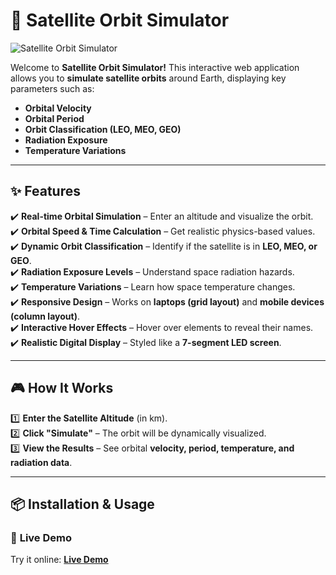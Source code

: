 # 🚀 Satellite Orbit Simulator
![Satellite Orbit Simulator](https://github.com/user-attachments/assets/8beadd43-ab51-4fac-aa22-874ab0375d21)

Welcome to **Satellite Orbit Simulator!** This interactive web application allows you to **simulate satellite orbits** around Earth, displaying key parameters such as:  
- **Orbital Velocity**
- **Orbital Period**
- **Orbit Classification (LEO, MEO, GEO)**
- **Radiation Exposure**
- **Temperature Variations**  

---

## ✨ Features  
✔️ **Real-time Orbital Simulation** – Enter an altitude and visualize the orbit.  
✔️ **Orbital Speed & Time Calculation** – Get realistic physics-based values.  
✔️ **Dynamic Orbit Classification** – Identify if the satellite is in **LEO, MEO, or GEO**.  
✔️ **Radiation Exposure Levels** – Understand space radiation hazards.  
✔️ **Temperature Variations** – Learn how space temperature changes.  
✔️ **Responsive Design** – Works on **laptops (grid layout)** and **mobile devices (column layout)**.  
✔️ **Interactive Hover Effects** – Hover over elements to reveal their names.  
✔️ **Realistic Digital Display** – Styled like a **7-segment LED screen**.  

---

## 🎮 How It Works  
1️⃣ **Enter the Satellite Altitude** (in km).  
2️⃣ **Click "Simulate"** – The orbit will be dynamically visualized.  
3️⃣ **View the Results** – See orbital **velocity, period, temperature, and radiation data**.  

---

## 📦 Installation & Usage  
### 🔹 **Live Demo**  
Try it online: **[Live Demo](https://abhishek-465.github.io/Satellite-orbit-simulator/)**  


